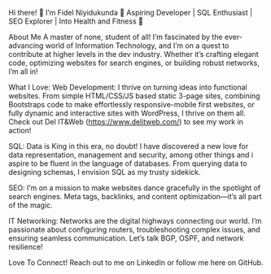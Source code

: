 Hi there! 👋 I’m Fidel Niyidukunda
🌟 Aspiring Developer | SQL Enthusiast | SEO Explorer | Into Health and Fitness 💪

About Me
A master of none, student of all! I’m fascinated by the ever-advancing world of Information Technology, and I’m on a quest to contribute at higher levels in the dev industry. Whether it’s crafting elegant code, optimizing websites for search engines, or building robust networks, I’m all in!

What I Love:
Web Development: I thrive on turning ideas into functional websites. From simple HTML/CSS/JS based static 3-page sites, combining Bootstraps code to make effortlessly responsive-mobile first websites, or fully dynamic and interactive sites with WordPress, I thrive on them all. Check out Del IT&Web (https://www.delitweb.com/) to see my work in action!

SQL: Data is King in this era, no doubt! I have discovered a new love for data representation, management and security, among other things and i aspire to be fluent in the language of databases. From querying data to designing schemas, I envision SQL as my trusty sidekick.

SEO: I’m on a mission to make websites dance gracefully in the spotlight of search engines. Meta tags, backlinks, and content optimization—it’s all part of the magic.

IT Networking: Networks are the digital highways connecting our world. I’m passionate about configuring routers, troubleshooting complex issues, and ensuring seamless communication. Let’s talk BGP, OSPF, and network resilience!

Love To Connect!
Reach out to me on LinkedIn or follow me here on GitHub. 
